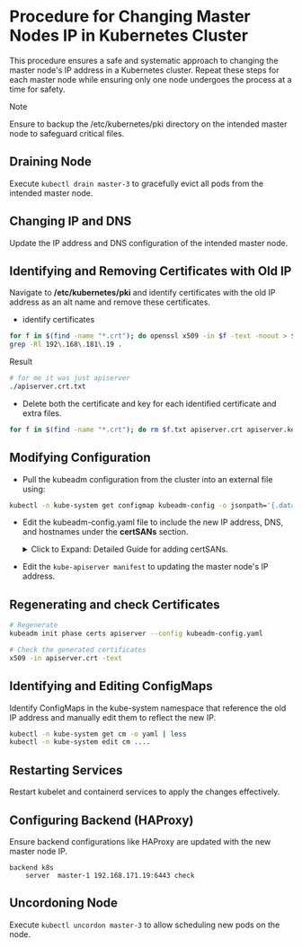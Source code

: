 # Procedure for Changing Master Nodes IP in Kubernetes Cluster
This procedure ensures a safe and systematic approach to changing the master node's IP address in a Kubernetes cluster. Repeat these steps for each master node while ensuring only one node undergoes the process at a time for safety.
> [!Note]
>  Ensure to backup the /etc/kubernetes/pki directory on the intended master node to safeguard critical files.
## Draining Node
Execute `kubectl drain master-3` to gracefully evict all pods from the intended master node.

##  Changing IP and DNS
Update the IP address and DNS configuration of the intended master node.

## Identifying and Removing Certificates with Old IP
Navigate to **/etc/kubernetes/pki** and identify certificates with the old IP address as an alt name and remove these certificates.
- identify certificates
```bash
for f in $(find -name "*.crt"); do openssl x509 -in $f -text -noout > $f.txt; done
grep -Rl 192\.168\.181\.19 .
```
Result
```bash
# for me it was just apiserver
./apiserver.crt.txt
```
- Delete both the certificate and key for each identified certificate and extra files.
```bash
for f in $(find -name "*.crt"); do rm $f.txt apiserver.crt apiserver.key; done
```

## Modifying Configuration
- Pull the kubeadm configuration from the cluster into an external file using:
```bash
kubectl -n kube-system get configmap kubeadm-config -o jsonpath='{.data.ClusterConfiguration}' > kubeadm-config.yaml
```
- Edit the kubeadm-config.yaml file to include the new IP address, DNS, and hostnames under the **certSANs** section.
  <details><summary>Click to Expand: Detailed Guide for adding certSANs.</summary>
  <p>
  
  ```yaml
  apiServer:
  certSANs:
  - "192.168.171.19"
  - "kubernetes"
  - "kubernetes.default"
  - "kubernetes.default.svc"
  - "kubernetes.default.svc.cluster.local"
  - "master-3"
  - "master-3.k8s.local"
  extraArgs:  
  ```

</p>
</details>

- Edit the `kube-apiserver manifest` to updating the master node's IP address.
## Regenerating and check Certificates
```bash
# Regenerate
kubeadm init phase certs apiserver --config kubeadm-config.yaml
```
```bash
# Check the generated certificates
x509 -in apiserver.crt -text
```
## Identifying and Editing ConfigMaps
Identify ConfigMaps in the kube-system namespace that reference the old IP address and manually edit them to reflect the new IP.
```bash
kubectl -n kube-system get cm -o yaml | less
kubectl -n kube-system edit cm ....
```
## Restarting Services
Restart kubelet and containerd services to apply the changes effectively.

## Configuring Backend (HAProxy)
Ensure backend configurations like HAProxy are updated with the new master node IP.
```
backend k8s
    server  master-1 192.168.171.19:6443 check
```
## Uncordoning Node
Execute `kubectl uncordon master-3` to allow scheduling new pods on the node.
